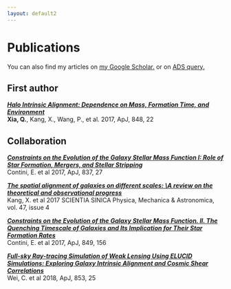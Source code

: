 ```yaml
---
layout: default2
---
```


# Publications

You can also find my articles on <u><a href="{{ site.author.googlescholar }}">my Google Scholar</a>.</u> or on <u><a href="https://ui.adsabs.harvard.edu/search/fl=identifier%2Cdoctype&p_=0&q=author%3A(%22Xia%2C%20Qianli%22%20AND%20(%22Heymans%2C%20C%22%20OR%20%20%22Kang%2C%20X%22))">ADS query</a>.</u>

## First author

[***Halo Intrinsic Alignment: Dependence on Mass, Formation Time, and Environment***](https://arxiv.org/pdf/1706.07814.pdf)   
<b>Xia, Q.</b>, Kang, X., Wang, P., et al. 2017, ApJ, 848, 22

## Collaboration

[***Constraints on the Evolution of the Galaxy Stellar Mass Function I: Role of Star Formation, Mergers, and Stellar Stripping***](https://ui.adsabs.harvard.edu/abs/2017ApJ...837...27C/abstract)   
Contini, E. et al 2017, ApJ, 837, 27

[***The spatial alignment of galaxies on different scales: \A review on the theoretical and observational progress***](https://ui.adsabs.harvard.edu/abs/2017SSPMA..47d9803K/abstract)   
Kang, X. et al 2017 SCIENTIA SINICA Physica, Mechanica & Astronomica, vol. 47, issue 4

[***Constraints on the Evolution of the Galaxy Stellar Mass Function. II. The Quenching Timescale of Galaxies and Its Implication for Their Star Formation Rates***](https://ui.adsabs.harvard.edu/abs/2017ApJ...849..156C/abstract)   
Contini, E. et al 2017, ApJ, 849, 156

[***Full-sky Ray-tracing Simulation of Weak Lensing Using ELUCID Simulations: Exploring Galaxy Intrinsic Alignment and Cosmic Shear Correlations***](https://ui.adsabs.harvard.edu/abs/2018ApJ...853...25W/abstract)   
Wei, C. et al 2018, ApJ, 853, 25
